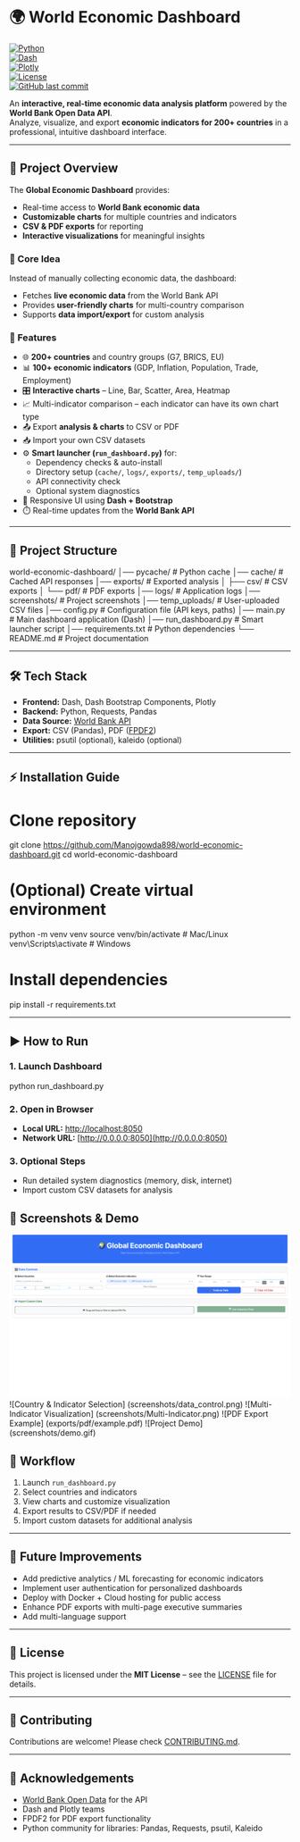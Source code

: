 # 🌍 World Economic Dashboard

[![Python](https://img.shields.io/badge/python-3.11-blue)](https://www.python.org/) <br>
[![Dash](https://img.shields.io/badge/dash-2.14.1-orange)](https://dash.plotly.com/) <br>
[![Plotly](https://img.shields.io/badge/plotly-5.15.0-purple)](https://plotly.com/python/) <br>
[![License](https://img.shields.io/badge/license-MIT-green)](LICENSE) <br>
[![GitHub last commit](https://img.shields.io/github/last-commit/Manojgowda898/world-economic-dashboard)](https://github.com/Manojgowda898/world-economic-dashboard)

An **interactive, real-time economic data analysis platform** powered by the **World Bank Open Data API**.  
Analyze, visualize, and export **economic indicators for 200+ countries** in a professional, intuitive dashboard interface.

---

## 📖 Project Overview

The **Global Economic Dashboard** provides:  

- Real-time access to **World Bank economic data**  
- **Customizable charts** for multiple countries and indicators  
- **CSV & PDF exports** for reporting  
- **Interactive visualizations** for meaningful insights  

### 🔹 Core Idea

Instead of manually collecting economic data, the dashboard:  

- Fetches **live economic data** from the World Bank API  
- Provides **user-friendly charts** for multi-country comparison  
- Supports **data import/export** for custom analysis  

### 🔹 Features

- 🌐 **200+ countries** and country groups (G7, BRICS, EU)  
- 📊 **100+ economic indicators** (GDP, Inflation, Population, Trade, Employment)  
- 🎛️ **Interactive charts** – Line, Bar, Scatter, Area, Heatmap  
- 📈 Multi-indicator comparison – each indicator can have its own chart type  
- 📤 Export **analysis & charts** to CSV or PDF  
- 📥 Import your own CSV datasets  
- ⚙️ **Smart launcher (`run_dashboard.py`)** for:  
  - Dependency checks & auto-install  
  - Directory setup (`cache/`, `logs/`, `exports/`, `temp_uploads/`)  
  - API connectivity check  
  - Optional system diagnostics  
- 🎨 Responsive UI using **Dash + Bootstrap**  
- ⏱️ Real-time updates from the **World Bank API**  

---

## 📂 Project Structure

world-economic-dashboard/
│── pycache/ # Python cache
│── cache/ # Cached API responses
│── exports/ # Exported analysis
│ ├── csv/ # CSV exports
│ └── pdf/ # PDF exports
│── logs/ # Application logs
│── screenshots/ # Project screenshots
│── temp_uploads/ # User-uploaded CSV files
│── config.py # Configuration file (API keys, paths)
│── main.py # Main dashboard application (Dash)
│── run_dashboard.py # Smart launcher script
│── requirements.txt # Python dependencies
└── README.md # Project documentation

---

## 🛠️ Tech Stack

- **Frontend:** Dash, Dash Bootstrap Components, Plotly  
- **Backend:** Python, Requests, Pandas  
- **Data Source:** [World Bank API](https://data.worldbank.org/)  
- **Export:** CSV (Pandas), PDF ([FPDF2](https://pyfpdf.github.io/fpdf2/))  
- **Utilities:** psutil (optional), kaleido (optional)  

---

## ⚡ Installation Guide


# Clone repository
git clone https://github.com/Manojgowda898/world-economic-dashboard.git
cd world-economic-dashboard

# (Optional) Create virtual environment
python -m venv venv
source venv/bin/activate   # Mac/Linux
venv\Scripts\activate      # Windows

# Install dependencies
pip install -r requirements.txt

---

## ▶️ How to Run

### 1. Launch Dashboard

python run_dashboard.py

### 2. Open in Browser
- **Local URL:** [http://localhost:8050](http://localhost:8050)  
- **Network URL:** [http://0.0.0.0:8050](http://0.0.0.0:8050)  

### 3. Optional Steps
- Run detailed system diagnostics (memory, disk, internet)  
- Import custom CSV datasets for analysis  

## 📸 Screenshots & Demo
![Dashboard Home](screenshots/dashboard.png)
![Country & Indicator Selection] (screenshots/data_control.png)
![Multi-Indicator Visualization] (screenshots/Multi-Indicator.png) 
![PDF Export Example]  (exports/pdf/example.pdf)
![Project Demo] (screenshots/demo.gif)

## 🔄 Workflow

1.  Launch `run_dashboard.py`
2.  Select countries and indicators
3.  View charts and customize visualization
4.  Export results to CSV/PDF if needed
5.  Import custom datasets for additional analysis

---

## 🌱 Future Improvements

* Add predictive analytics / ML forecasting for economic indicators
* Implement user authentication for personalized dashboards
* Deploy with Docker + Cloud hosting for public access
* Enhance PDF exports with multi-page executive summaries
* Add multi-language support

---

## 📜 License

This project is licensed under the **MIT License** – see the [LICENSE](LICENSE) file for details.

---

## 🤝 Contributing

Contributions are welcome! Please check [CONTRIBUTING.md](CONTRIBUTING.md).

---

## 🙌 Acknowledgements

* [World Bank Open Data](https://data.worldbank.org/) for the API
* Dash and Plotly teams
* FPDF2 for PDF export functionality
* Python community for libraries: Pandas, Requests, psutil, Kaleido


